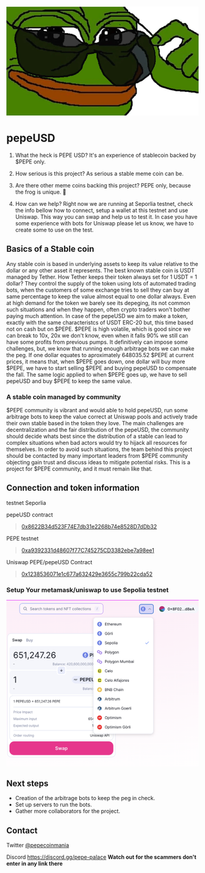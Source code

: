 ![Pepe Mania](./assets/pepebanner.webp)

# pepeUSD
1. What the heck is PEPE USD?
It's an experience of stablecoin backed by $PEPE only.

1. How serious is this project?
As serious a stable meme coin can be.

1. Are there other meme coins backing this project?
PEPE only, because the frog is unique. 🐸

1. How can we help?
Right now we are running at Seporlia testnet, check the info bellow how to connect, setup a wallet at this testnet and use Uniswap. This way you can swap and help us to test it. In case you have some experience with bots for Uniswap please let us know, we have to create some to use on the test.

## Basics of a Stable coin
Any stable coin is based in underlying assets to keep its value relative to the dollar or any other asset it represents. The best known stable coin is USDT managed by Tether.
How Tether keeps their token always set for 1 USDT = 1 dollar? They control the supply of the token using lots of automated trading bots, when the customers of some exchange tries to sell they can buy at same percentage to keep the value almost equal to one dollar always. Even at high demand for the token we barely see its depeging, its not common such situations and when they happen, often crypto traders won't bother paying much attention.
In case of the pepeUSD we aim to make a token, exactly with the same characteristcs of USDT ERC-20 but, this time based not on cash but on $PEPE.
$PEPE is high volatile, which is good since we can break to 10x, 20x we don't know, even when it falls 90% we still can have some profits from previous pumps. It definitively can impose some challenges, but, we know that running enough arbitrage bots we can make the peg.
If one dollar equates to aproximately 648035.52 $PEPE at current prices, it means that, when $PEPE goes down, one dollar will buy more $PEPE, we have to start selling $PEPE and buying pepeUSD to compensate the fall. 
The same logic applied to when $PEPE goes up, we have to sell pepeUSD and buy $PEPE to keep the same value.

### A stable coin managed by community
$PEPE community is vibrant and would able to hold pepeUSD, run some arbitrage bots to keep the value correct at Uniswap pools and actively trade their own stable based in the token they love.
The main challenges are decentralization and the fair distribution of the pepeUSD, the community should decide whats best since the distribution of a stable can lead to complex situations when bad actors would try to hijack all resources for themselves.
In order to avoid such situations, the team behind this project should be contacted by many important leaders from $PEPE community objecting gain trust and discuss ideas to mitigate potential risks.
This is a project for $PEPE community, and it must remain like that.

## Connection and token information

testnet Seporlia

pepeUSD contract
> [0x8622B34d523F74E7db31e2268b74e8528D7dDb32](https://sepolia.etherscan.io/token/0x8622b34d523f74e7db31e2268b74e8528d7ddb32)

PEPE testnet
> [0xa9392331d48607f77C745275CD3382ebe7a98ee1](https://sepolia.etherscan.io/token/0xa9392331d48607f77C745275CD3382ebe7a98ee1)

Uniswap PEPE/pepeUSD Contract
> [0x1238536071e1c677a632429e3655c799b22cda52](https://sepolia.etherscan.io/address/0x1238536071e1c677a632429e3655c799b22cda52)

### Setup Your metamask/uniswap to use Sepolia testnet
![Testnet Sepolia](./assets/testnet.png)



## Next steps
* Creation of the arbitrage bots to keep the peg in check.
* Set up servers to run the bots.
* Gather more collaborators for the project.

## Contact
Twitter
[@pepecoinmania](https://twitter.com/pepecoinmania)

Discord
https://discord.gg/pepe-palace
__Watch out for the scammers don't enter in any link there__
